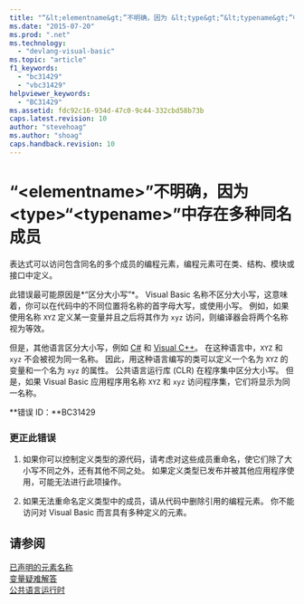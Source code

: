 ```yaml
---
title: "“&lt;elementname&gt;”不明确，因为 &lt;type&gt;“&lt;typename&gt;”中存在多种同名成员 | Microsoft Docs"
ms.date: "2015-07-20"
ms.prod: ".net"
ms.technology: 
  - "devlang-visual-basic"
ms.topic: "article"
f1_keywords: 
  - "bc31429"
  - "vbc31429"
helpviewer_keywords: 
  - "BC31429"
ms.assetid: fdc92c16-934d-47c0-9c44-332cbd58b73b
caps.latest.revision: 10
author: "stevehoag"
ms.author: "shoag"
caps.handback.revision: 10
---
```

# “&lt;elementname&gt;”不明确，因为 &lt;type&gt;“&lt;typename&gt;”中存在多种同名成员
表达式可以访问包含同名的多个成员的编程元素，编程元素可在类、结构、模块或接口中定义。  
  
 此错误最可能原因是*“区分大小写”*。 Visual Basic 名称不区分大小写，这意味着，你可以在代码中的不同位置将名称的首字母大写，或使用小写。 例如，如果使用名称 `XYZ` 定义某一变量并且之后将其作为 `xyz` 访问，则编译器会将两个名称视为等效。  
  
 但是，其他语言区分大小写，例如 [C\#](../../csharp/csharp.md) 和 [Visual C\+\+](/visual-cpp/top/visual-cpp-in-visual-studio-2015)。 在这种语言中，`XYZ` 和 `xyz` 不会被视为同一名称。 因此，用这种语言编写的类可以定义一个名为 `XYZ` 的变量和一个名为 `xyz` 的属性。 公共语言运行库 \(CLR\) 在程序集中区分大小写。 但是，如果 Visual Basic 应用程序用名称 `XYZ` 和 `xyz` 访问程序集，它们将显示为同一名称。  
  
 **错误 ID：**BC31429  
  
### 更正此错误  
  
1.  如果你可以控制定义类型的源代码，请考虑对这些成员重命名，使它们除了大小写不同之外，还有其他不同之处。 如果定义类型已发布并被其他应用程序使用，可能无法进行此项操作。  
  
2.  如果无法重命名定义类型中的成员，请从代码中删除引用的编程元素。 你不能访问对 Visual Basic 而言具有多种定义的元素。  
  
## 请参阅  
 [已声明的元素名称](../../visual-basic/programming-guide/language-features/declared-elements/declared-element-names.md)   
 [变量疑难解答](../../visual-basic/programming-guide/language-features/variables/troubleshooting-variables.md)   
 [公共语言运行时](../Topic/Common%20Language%20Runtime%20\(CLR\).md)